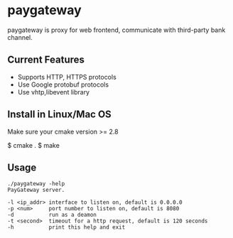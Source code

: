 paygateway
======================

paygateway is proxy for web frontend, communicate with third-party bank channel.

Current Features
------------

* Supports HTTP, HTTPS protocols
* Use Google protobuf protocols
* Use vhtp,libevent library

Install in Linux/Mac OS
------------
Make sure your cmake version >= 2.8

   $ cmake .
   $ make


Usage
------------
    ./paygateway -help
    PayGateway server.

    -l <ip_addr> interface to listen on, default is 0.0.0.0
    -p <num>     port number to listen on, default is 8080
    -d           run as a deamon
    -t <second>  timeout for a http request, default is 120 seconds
    -h           print this help and exit

